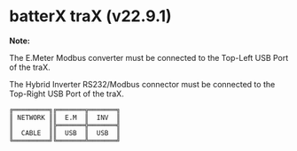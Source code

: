 # batterX traX (v22.9.1)

**Note:**

The E.Meter Modbus converter must be connected to the Top-Left USB Port of the traX.

The Hybrid Inverter RS232/Modbus connector must be connected to the Top-Right USB Port of the traX.

```
╔═════════╗╔═══════╦═══════╗
║ NETWORK ║║  E.M  ║  INV  ║
║         ║╠═══════╬═══════╣
║  CABLE  ║║  USB  ║  USB  ║
╚═════════╝╚═══════╩═══════╝
```
